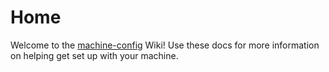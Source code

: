 
# Home

Welcome to the [machine-config](https://github.com/IsenrichO/machine-config) Wiki! Use these docs for more information on helping get set up with your machine.

